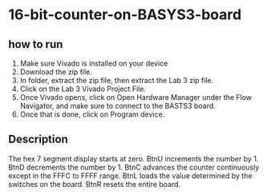 # 16-bit-counter-on-BASYS3-board

## how to run
1. Make sure Vivado is installed on your device
2. Download the zip file.
3. In folder, extract the zip file, then extract the Lab 3 zip file.
4. Click on the Lab 3 Vivado Project File.
5. Once Vivado opens, click on Open Hardware Manager under the Flow Navigator, and make sure to connect to the BASTS3 board.
6. Once that is done, click on Program device.

## Description
The hex 7 segment display starts at zero. BtnU increments the number by 1. BtnD decrements the number by 1. BtnC advances the counter continuously except in the FFFC to FFFF range. BtnL loads the value determined by the switches on the board. BtnR resets the entire board.

